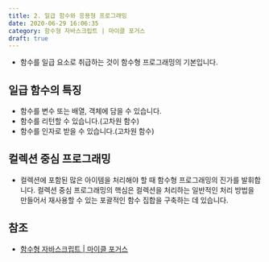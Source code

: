 ```yaml
---
title: 2. 일급 함수와 응용형 프로그래밍
date: 2020-06-29 16:06:35
category: 함수형 자바스크립트 | 마이클 포거스
draft: true
---
```


- 함수를 일급 요소로 취급하는 것이 함수형 프로그래밍의 기본입니다.

## 일급 함수의 특징

- 함수를 변수 또는 배열, 객체에 담을 수 있습니다.
- 함수를 리턴할 수 있습니다.(고차원 함수)
- 함수를 인자로 받을 수 있습니다.(고차원 함수)

## 컬렉션 중심 프로그래밍

- 컬렉션에 포함된 많은 아이템을 처리해야 할 때 함수형 프로그래밍의 진가를 발휘합니다. 컬렉션 중심 프로그래밍의 핵심은 컬렉션을 처리하는 일반적인 처리 방법을 만들어서 재사용할 수 있는 포괄적인 함수 집합을 구축하는 데 있습니다.

## 참조

- [함수형 자바스크립트 | 마이클 포거스](https://peter-cho.gitbook.io/book/11/or-1)
